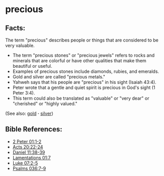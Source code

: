 # precious #

## Facts: ##

The term "precious" describes people or things that are considered to be very valuable.

* The term "precious stones" or "precious jewels" refers to rocks and minerals that are colorful or have other qualities that make them beautiful or useful.
* Examples of precious stones include diamonds, rubies, and emeralds.
* Gold and silver are called "precious metals."
* Yahweh says that his people are "precious" in his sight (Isaiah 43:4).
* Peter wrote that a gentle and quiet spirit is precious in God's sight (1 Peter 3:4).
* This term could also be translated as "valuable" or "very dear" or "cherished" or "highly valued."

(See also: [gold](../other/gold.md) **·** [silver](../other/silver.md))

## Bible References: ##

* [2 Peter 01:1-2](https://door43.org/en/bible/notes/2pe/01/01)
* [Acts 20:22-24](https://door43.org/en/bible/notes/act/20/22)
* [Daniel 11:38-39](https://door43.org/en/bible/notes/dan/11/38)
* [Lamentations 01:7](https://door43.org/en/bible/notes/lam/01/07)
* [Luke 07:2-5](https://door43.org/en/bible/notes/luk/07/02)
* [Psalms 036:7-9](https://door43.org/en/bible/notes/psa/036/007)

